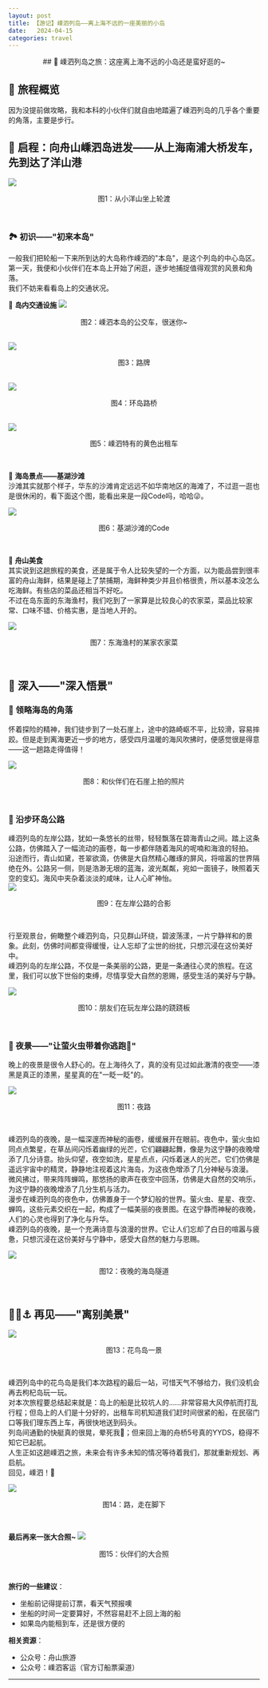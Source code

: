 ```yaml
---
layout: post
title: 【游记】嵊泗列岛——离上海不远的一座美丽的小岛
date:   2024-04-15
categories: travel
---
```


<div style="text-align: center;">
    ## 🌟 嵊泗列岛之旅：这座离上海不远的小岛还是蛮好逛的~  
</div>  

  
## 📅 旅程概览  
因为没提前做攻略，我和本科的小伙伴们就自由地踏遍了嵊泗列岛的几乎各个重要的角落，主要是步行。  
  
## 🛫 启程：向舟山嵊泗岛进发——从上海南浦大桥发车，先到达了洋山港  
<img src="/plog/1.jpg">
<p align="center">
图1：从小洋山坐上轮渡
</p>
<br>

### 🏞️ 初识——"初来本岛" 
一般我们把轮船一下来所到达的大岛称作嵊泗的"本岛"，是这个列岛的中心岛区。第一天，我便和小伙伴们在本岛上开始了闲逛，逐步地捕捉值得观赏的风景和角落。  
我们不妨来看看岛上的交通状况。  

🚗 **岛内交通设施**
<img src="/plog/2.jpg">
<p align="center">
图2：嵊泗本岛的公交车，很迷你~
</p>

<br>  

<img src="/plog/3.jpg">
<p align="center">
图3：路牌
</p>

<br>  

<img src="/plog/4.jpg">
<p align="center">
图4：环岛路桥
</p>

<br>  
<img src="/plog/6.jpg">
<p align="center">
图5：嵊泗特有的黄色出租车
</p>
<br>

🌄 **海岛景点——基湖沙滩**  
沙滩其实就那个样子，华东的沙滩肯定远远不如华南地区的海滩了，不过逛一逛也是很休闲的，看下面这个图，能看出来是一段Code吗，哈哈😜。  

<img src="/plog/8.jpg">
<p align="center">
图6：基湖沙滩的Code
</p>
<br>    
  
🍜 **舟山美食**  
其实说到这趟旅程的美食，还是属于令人比较失望的一个方面，以为能品尝到很丰富的舟山海鲜，结果是碰上了禁捕期，海鲜种类少并且价格很贵，所以基本没怎么吃海鲜。有些店的菜品还相当不好吃。  
不过在岛东面的东海渔村，我们吃到了一家算是比较良心的农家菜，菜品比较家常、口味不错、价格实惠，是当地人开的。

<img src="/plog/89991fcbb6ec5c0b0a1f4495a2aa146.jpg">
<p align="center">
图7：东海渔村的某家农家菜
</p>
<br>    
  
## 🌅 深入——"深入悟景"
  
### 🏰 领略海岛的角落  
怀着探险的精神，我们徒步到了一处石崖上，途中的路崎岖不平，比较滑，容易摔跤。但是走到离海更近一步的地方，感受四月温暖的海风吹拂时，便感觉很是得意——这一趟路走得值得！

<img src="/plog/9.jpg">
<p align="center">
图8：和伙伴们在石崖上拍的照片
</p>
<br>

### 🚧 沿步环岛公路
嵊泗列岛的左岸公路，犹如一条悠长的丝带，轻轻飘落在碧海青山之间。踏上这条公路，仿佛踏入了一幅流动的画卷，每一步都伴随着海风的呢喃和海浪的轻拍。  
沿途而行，青山如黛，苍翠欲滴，仿佛是大自然精心雕琢的屏风，将喧嚣的世界隔绝在外。公路另一侧，则是浩渺无垠的蓝海，波光粼粼，宛如一面镜子，映照着天空的变幻。海风中夹杂着淡淡的咸味，让人心旷神怡。  
<img src="/plog/11.jpg">
<p align="center">
图9：在左岸公路的合影
</p>
<br>

行至观景台，俯瞰整个嵊泗列岛，只见群山环绕，碧波荡漾，一片宁静祥和的景象。此刻，仿佛时间都变得缓慢，让人忘却了尘世的纷扰，只想沉浸在这份美好中。  
嵊泗列岛的左岸公路，不仅是一条美丽的公路，更是一条通往心灵的旅程。在这里，我们可以放下世俗的束缚，尽情享受大自然的恩赐，感受生活的美好与宁静。 

<img src="/plog/10.jpg">
<p align="center">
图10：朋友们在玩左岸公路的跷跷板
</p>
<br>
  
  
### 🌛 夜景——"让萤火虫带着你逃跑🌾"  
晚上的夜景是很令人舒心的。在上海待久了，真的没有见过如此澈清的夜空——漆黑是真正的漆黑，星星真的在"一眨一眨"的。

<img src="/plog/12.jpg">
<p align="center">
图11：夜路
</p>
<br>

嵊泗列岛的夜晚，是一幅深邃而神秘的画卷，缓缓展开在眼前。夜色中，萤火虫如同点点繁星，在草丛间闪烁着幽绿的光芒，它们翩翩起舞，像是为这宁静的夜晚增添了几分诗意。抬头仰望，夜空如洗，星星点点，闪烁着迷人的光芒。它们仿佛是遥远宇宙中的精灵，静静地注视着这片海岛，为这夜色增添了几分神秘与浪漫。  
微风拂过，带来阵阵蝉鸣，那悠扬的歌声在夜空中回荡，仿佛是大自然的交响乐，为这宁静的夜晚增添了几分生机与活力。  
漫步在嵊泗列岛的夜色中，仿佛置身于一个梦幻般的世界。萤火虫、星星、夜空、蝉鸣，这些元素交织在一起，构成了一幅美丽的夜景图。在这宁静而神秘的夜晚，人们的心灵也得到了净化与升华。  
嵊泗列岛的夜晚，是一个充满诗意与浪漫的世界。它让人们忘却了白日的喧嚣与疲惫，只想沉浸在这份美好与宁静中，感受大自然的魅力与恩赐。

<img src="/plog/13.jpg">
<p align="center">
图12：夜晚的海岛隧道
</p>
<br>

## 🚢🚤⚓️ 再见——"离别美景"
  
<img src="/plog/14.jpg">
<p align="center">
图13：花鸟岛一景
</p>
<br> 
  
嵊泗列岛中的花鸟岛是我们本次路程的最后一站，可惜天气不够给力，我们没机会再去枸杞岛玩一玩。  
对本次旅程要总结起来就是：岛上的船是比较坑人的......非常容易大风停航而打乱行程；但岛上的人们是十分好的，出租车司机知道我们赶时间很紧的船，在民宿门口等我们理东西上车，再很快地送到码头。  
列岛间通勤的快艇真的很晃，晕死我🤮；但来回上海的舟桥5号真的YYDS，稳得不知它已起航。  
人生正如这趟嵊泗之旅，未来会有许多未知的情况等待着我们，那就重新规划、再启航。  
回见，嵊泗！🌴  

<img src="/plog/7.jpg">
<p align="center">
图14：路，走在脚下
</p>
<br> 

**最后再来一张大合照~**
<img src="/plog/5.jpg">
<p align="center">
图15：伙伴们的大合照
</p>
<br> 

**旅行的一些建议**：  
  
- 坐船前记得提前订票，看天气预报噢
- 坐船的时间一定要算好，不然容易赶不上回上海的船
- 如果岛内能租到车，还是很方便的
  
**相关资源**：  
  
- 公众号：舟山旅游
- 公众号：嵊泗客运（官方订船票渠道）  
  
---  